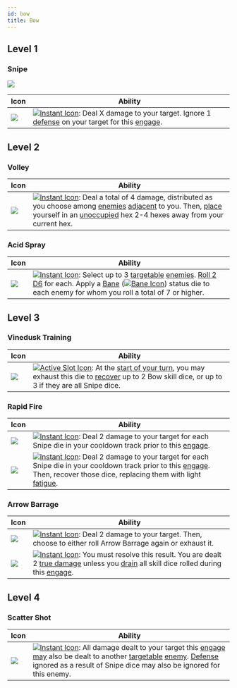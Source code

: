 ```yaml
---
id: bow
title: Bow
---
```


## Level 1

### Snipe

<img src="/icons/skills/bow/snipe-all-results.png" className="skill-icon" />

| Icon                                                             | Ability                                                                                                                                                                                                                                                      |
| ---------------------------------------------------------------- | ------------------------------------------------------------------------------------------------------------------------------------------------------------------------------------------------------------------------------------------------------------ |
| <img src="/icons/skills/bow/snipe.png" className="skill-icon" /> | [<img src="/icons/instant.svg" alt="Instant Icon" className="icon-svg" />](/docs/glossary/instant): Deal X damage to your target. Ignore 1 [defense](/docs/adventurer/stats/defense) on your target for this [engage](/docs/battles/adventurer-turn/engage). |

## Level 2

### Volley

| Icon                                                              | Ability                                                                                                                                                                                                                                                                                                                                                                              |
| ----------------------------------------------------------------- | ------------------------------------------------------------------------------------------------------------------------------------------------------------------------------------------------------------------------------------------------------------------------------------------------------------------------------------------------------------------------------------ |
| <img src="/icons/skills/bow/volley.png" className="skill-icon" /> | [<img src="/icons/instant.svg" alt="Instant Icon" className="icon-svg" />](/docs/glossary/instant): Deal a total of 4 damage, distributed as you choose among [enemies](/docs/glossary/enemy) [adjacent](/docs/glossary/adjacent) to you. Then, [place](/docs/glossary/move-or-place) yourself in an [unoccupied](/docs/glossary/occupied) hex 2-4 hexes away from your current hex. |

### Acid Spray

| Icon                                                                  | Ability                                                                                                                                                                                                                                                                                                                                                                                                                                                      |
| --------------------------------------------------------------------- | ------------------------------------------------------------------------------------------------------------------------------------------------------------------------------------------------------------------------------------------------------------------------------------------------------------------------------------------------------------------------------------------------------------------------------------------------------------ |
| <img src="/icons/skills/bow/acid-spray.png" className="skill-icon" /> | [<img src="/icons/instant.svg" alt="Instant Icon" className="icon-svg" />](/docs/glossary/instant): Select up to 3 [targetable](/docs/glossary/targetable) [enemies](/docs/glossary/enemy). [Roll 2 D6](/docs/glossary/roll-a-d6) for each. Apply a [Bane](/docs/battles/status-effects/bane) ([<img src="/icons/bane.svg" alt="Bane Icon" className="icon-svg" />](/docs/glossary/bane)) status die to each enemy for whom you roll a total of 7 or higher. |

## Level 3

### Vinedusk Training

| Icon                                                                         | Ability                                                                                                                                                                                                                                                                                                   |
| ---------------------------------------------------------------------------- | --------------------------------------------------------------------------------------------------------------------------------------------------------------------------------------------------------------------------------------------------------------------------------------------------------- |
| <img src="/icons/skills/bow/vinedusk-training.png" className="skill-icon" /> | [<img src="/icons/active-slot.svg" alt="Active Slot Icon" className="icon-svg" />](/docs/glossary/active-slot): At the [start of your turn](/docs/battles/adventurer-turn/), you may exhaust this die to [recover](/docs/glossary/recover) up to 2 Bow skill dice, or up to 3 if they are all Snipe dice. |

### Rapid Fire

| Icon                                                                    | Ability                                                                                                                                                                                                                                                                                                                         |
| ----------------------------------------------------------------------- | ------------------------------------------------------------------------------------------------------------------------------------------------------------------------------------------------------------------------------------------------------------------------------------------------------------------------------- |
| <img src="/icons/skills/bow/rapid-fire-1.png" className="skill-icon" /> | [<img src="/icons/instant.svg" alt="Instant Icon" className="icon-svg" />](/docs/glossary/instant): Deal 2 damage to your target for each Snipe die in your cooldown track prior to this [engage](/docs/battles/adventurer-turn/engage).                                                                                        |
| <img src="/icons/skills/bow/rapid-fire-2.png" className="skill-icon" /> | [<img src="/icons/instant.svg" alt="Instant Icon" className="icon-svg" />](/docs/glossary/instant): Deal 2 damage to your target for each Snipe die in your cooldown track prior to this [engage](/docs/battles/adventurer-turn/engage). Then, recover those dice, replacing them with light [fatigue](/docs/glossary/fatigue). |

### Arrow Barrage

| Icon                                                                       | Ability                                                                                                                                                                                                                                                                                                                  |
| -------------------------------------------------------------------------- | ------------------------------------------------------------------------------------------------------------------------------------------------------------------------------------------------------------------------------------------------------------------------------------------------------------------------ |
| <img src="/icons/skills/bow/arrow-barrage-1.png" className="skill-icon" /> | [<img src="/icons/instant.svg" alt="Instant Icon" className="icon-svg" />](/docs/glossary/instant): Deal 2 damage to your target. Then, choose to either roll Arrow Barrage again or exhaust it.                                                                                                                         |
| <img src="/icons/skills/bow/arrow-barrage-2.png" className="skill-icon" /> | [<img src="/icons/instant.svg" alt="Instant Icon" className="icon-svg" />](/docs/glossary/instant): You must resolve this result. You are dealt 2 [true damage](/docs/glossary/true-damage) unless you [drain](/docs/glossary/drained) all skill dice rolled during this [engage](/docs/battles/adventurer-turn/engage). |

## Level 4

### Scatter Shot

| Icon                                                                    | Ability                                                                                                                                                                                                                                                                                                                                                                                                                           |
| ----------------------------------------------------------------------- | --------------------------------------------------------------------------------------------------------------------------------------------------------------------------------------------------------------------------------------------------------------------------------------------------------------------------------------------------------------------------------------------------------------------------------- |
| <img src="/icons/skills/bow/scatter-shot.png" className="skill-icon" /> | [<img src="/icons/instant.svg" alt="Instant Icon" className="icon-svg" />](/docs/glossary/instant): All damage dealt to your target this [engage](/docs/battles/adventurer-turn/engage) [may](/docs/glossary/may) also be dealt to another [targetable](/docs/glossary/targetable) [enemy](/docs/glossary/enemy). [Defense](/docs/adventurer/stats/defense) ignored as a result of Snipe dice may also be ignored for this enemy. |
